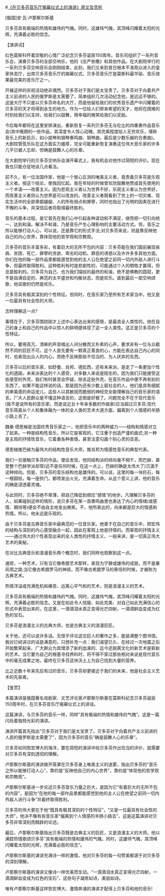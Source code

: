 #[《在贝多芬音乐厅揭幕仪式上的演讲》原文及赏析](https://www.vrrw.net/wx/14538.html)

[俄国]安·瓦·卢那察尔斯基

贝多芬具有极端的热情和雄伟的气魄。同时，这雄伟气魄，其顶峰闪耀着太阳的光辉，充满着必胜的信念。

【演讲词】

红色莫斯科怀着崇敬的心情广泛纪念贝多芬诞辰150周年。音乐司组织了一系列音乐会，演奏贝多芬的全部交响乐，他的《庄严弥撒》和其他作品。在大剧院举行的一系列贝多芬交响音乐会刚刚结束，此刻，我们又来到昔日根本不准观众进入的皇家休息厅，出席贝多芬音乐厅的揭幕仪式。贝多芬音乐厅是莫斯科最华丽、音乐效果最完美的音乐厅之一。

开展这样的庆祝活动绝非偶然。贝多芬对于我们是太宝贵了。贝多芬对于向着共产主义前进的人民的俄罗斯是太需要了，简单组织几次活动纪念他，是远远不够的。这座大厅不只是以贝多芬命名的大厅，而是他留给我们的优秀音乐遗产中闪耀着的贝多芬的天才将得到永生的地方。作为一位给人们带来希望的天才，他将在困难的时刻给我们以支持，给我们以鼓舞，用幸福的微笑给我们以奖励。

今后每年都将在这里安排演出，重新恢复一系列贝多芬无与伦比的四重奏作品音乐会(其中晚期的一些作品，其深度令人惊心动魄，其完美程度给人无穷欢乐，堪称音乐上的新启示，如小提琴和钢琴奏鸣曲、钢琴曲，最后是少数乐器的合奏曲)。大剧院管弦乐队在这方面实力雄厚，完全可能重新恢复演奏这位伟大音乐家的许多几乎已被人忘却、但确是鼓舞人心的乐章。

在大剧院举行的贝多芬交响乐会演开幕式上，我有机会对他作过简短的评价。现在我也只能仓促地谈几点看法。

前不久，有一位法国作家，他是一个居心叵测的唯美主义者，竟责备贝多芬是乐观主义者。按这个结论，使我回忆起，我在年轻的时候曾欢欣鼓舞地赞成首先使用的一个术语——改善主义。因为悲观主义者认为世界不好，乐观主义者认为世界好，而改善主义者则认为世界是可以改良的。改善主义者既看到了世上的一切灾难、现实生活中的全部卑鄙龌龊、人的所有弱点和罪孽，同时也指出了光明的因素在进行不懈的斗争，并深信后者将取得最终胜利。

音乐的基本过程，是它首先在我们心中引起各种波动和不满足，继而把一切引向统一，达到和谐。解决不和谐，乃是音乐产生心理影响的主要活动方式。但，音乐之所以能够打动人心，可以说，还是靠它的形式手法;对贝多芬来说，则是靠反映他自己的内心世界，靠体现他的哲学观和宗教观。

贝多芬的音乐丰富多彩，有着巨大的无所不包的内容：贝多芬能在我们面前展现疾病、贫困、死亡、罪孽的贪欲、卑劣的动机、罪恶的诱惑以及许许多多其他方面。你们在他的每一部作品里都能感觉到他的主人公在绝望之前同一切内外敌人进行斗争，但最终取得胜利。这种胜利有时是悲剧性的，可能通过个人的牺牲才赢得，但总是胜利的。贝多芬为自己、也为我们描绘的最终的和谐，绝不是佛教的圆寂，更不是自满自足的、典范的太平盛世和均衡状态，而是欢乐。直到最后一部交响颂歌，他讴歌的仍然是欢乐。

贝多芬具有极其深刻的个性特征。但同时，在音乐家乃至所有艺术家当中，他又是一位最具有社会性的大师。



怎样理解这一点?

事情在于，贝多芬围绕刚才上述中心表达出来的感情，是最具全人类性的。他在自己的身上和自己的作品中以惊人的鲜明感体现了这一全人类性。这正是贝多芬的个性特征。

所以，要用高亢、清晰的声音唱出人间分散而又朴素的心声，要求非有一位与众截然不同的巨匠不可。这个人首先要有一颗真正善良的心，方能在表达自己内心的同时，也表现出众人的内心，而绝不反映那些不恰当的、为人厌弃的东西。

贝多芬以后的音乐家，如舒曼、肖邦、德彪西，还有未来派，是走了一条更加个性化的道路。未来派表达的个人感受，对多数人来说是陌生的，因为我们只能接受这些感受的外壳，我们有时甚至会怀疑，除去这些外壳，在音乐作品中便不再有别的东西了。如果不能这样说的话，那是因为还有少数上层社会的人，他们是具有细腻的审美感的命运宠儿，这些人以其敏锐而脆弱的神经完全能理解自己的音乐家的语言。广大人民群众是不懂这种语言的，这倒是好极了。问题完全不在于现代音乐(我不是说所有的音乐家，而是说近五十年来多数的作曲家)应当超过贝多芬;现代音乐简直从个人和集体融为一体的全人类的艺术大道方面，偏离到个人情感的羊肠小路上去了。

魏桑·德恩梯是法国优秀音乐家之一，他把音乐中的两种威力——结构和情感对立了起来。一种是结构性音乐，所以它是客观的，它注重于创造严谨的曲式;另一种是主观的抒情性音乐，它着重各种表情，甚至注意勾画个别心灵的丑恶。

德恩梯推巴赫为最伟大的结构性音乐大师，推肖邦为情感性音乐的典型代表。

我们一旦接触贝多芬的作品，便会发现，他同结构派的倾向毫不相干，而巴赫，甚至整个巴赫学派却常(远不是任何时候，在这一点上，巴赫的确是太伟大了)沉湎于这种倾向。但是，贝多芬的音乐结构也是雄伟的。可以说，这里的每一块巨石，每一根圆柱，每一座拱门，都喷发出火光，充满着生命。从这个意义上讲，他的音乐的确是浸透着灵魂。

与此同时，贝多芬绝不卑薄，把自己降低到顺应“感情”的地步。凡理解贝多芬的人，如果碰到这样的情形，说贝多芬在某一首奏鸣曲里也表达了内心的情绪(或感情、期待等)便会不由自主地发出微笑。不，他所表达的，向来都是巨大的情感和热情。所以，他永远是乐观的。

由于贝多芬是古典音乐家中最典范的一位音乐家。他善于在自己的音乐中，把宏伟的结构与深刻的内心感受融合一起，因此在客观上他是抒情的。而客观的抒情主义——通过伟大的个性表现出来的全人类性的抒情主义，一般来讲，是一切真正伟大艺术的奥秘。

在对比古典音乐和浪漫音乐两个概念时，我们同样也观察到这一点。

通常，一种艺术，只有当它像希腊艺术那样，表现为宁静或雄伟的成就，而不是暴风雨之路;当它像古希腊罗马的神祗，而不像古希腊罗马的泰坦的时候，才被称为古典艺术。

热情洋溢或充满危机和痛苦、远离心平气和的艺术，则是浪漫主义的艺术。

贝多芬具有极端的热情和雄伟的气魄。同时，这雄伟气魄，其顶峰闪耀着太阳的光辉，充满着必胜的信念。又是在如此令人信服、如此完美、对自己如此充满信心的形式中表现出来的，在这里，一滴滴泪水真正变得光芒四射，一滴滴鲜血变成为红色的宝石。

贝多芬是浪漫主义的古典大师，也是古典主义的浪漫巨匠。

关于他，还可以说许多话。无怪乎评论这位巨人的著作之多，能装满整个图书馆。我对已经讲过的话是满意的，只想补充一点：我们渴望已久、在经过一次地震之后开始繁荣起来、广大群众为其增添了新的血液的、迄今还脱离文化的新艺术是崭新的艺术。当它要为自己的根基寻找养料时，将不得不穿过那些相对来说是现代音乐中的毫无成果之地，最终在贝多芬这块沃土上为自己找到大量的营养。

比之近数十年来先后有过的音乐，贝多芬却更接近于我们的未来，他是社会主义艺术的先驱者。

【鉴赏】

本篇演讲是俄国著名戏剧家、文艺评论家卢那察尔斯基在莫斯科纪念贝多芬诞辰150周年时，在贝多芬音乐厅揭幕仪式上的讲话。

这篇演讲，与贝多芬的音乐一样，同样“具有极端的热情和雄伟的气魄”。这是一篇闪烁着独特光彩的演讲。

演讲开篇首先指出“贝多芬对于我们是太宝贵了。贝多芬对于向着共产主义前进的人民的俄罗斯是太需要了”，因为贝多芬的音乐“确是鼓舞人心的乐章”。

贝多芬如同恢宏博大的海洋，要在简短的演讲中给贝多芬作出恰当的评价，就需要对贝多芬有深刻透彻的理解。

卢那察尔斯基的演讲拨开笼罩在贝多芬身上唯美主义的迷雾，指出贝多芬的“音乐之所以能够打动人心”，靠的是“反映他自己的内心世界”，靠的是“体现他的哲学观和宗教观”。

卢那察尔斯基进一步论述贝多芬音乐力量之巨大，是因为它“有着巨大的无所不包的内容”，是因为“在他的每一部作品里都能感觉到他的主人公在绝望之前同一切内外敌人进行斗争”并最终取得胜利。

贝多芬的伟大更在于他“既具有极其深刻的个性特征”，“又是一位最具有社会性的大师”，他决不像有些音乐家“偏离到个人情感的羊肠小路去”。这是这篇演讲对贝多芬非常深刻而精辟的论述。

最后，卢那察尔斯基指出贝多芬既是古典主义的巨匠，又是浪漫主义的大师。他以满腔热情歌颂贝多芬“具有极端的热情和雄伟的气魄。同时，这雄伟气魄，其顶峰闪耀着太阳的光辉，充满着必胜的信念”。

卢那察尔斯基的演讲充满诗一样的激情，他对贝多芬的每一句赞美都源于对贝多芬的深刻理解。

卢那察尔斯基的演讲又像诗一样优美而生动。“一滴滴泪水真正变得光芒四射，一滴滴鲜血变成为红色的宝石”，这些句子凝炼如诗，美丽如诗。

唯有卢那察尔斯基这样恢宏博大、激情奔涌的演讲才配得上贝多芬和他的音乐!

